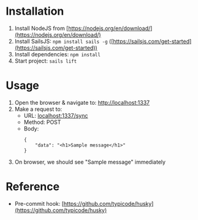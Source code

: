 # Installation
1. Install NodeJS from [https://nodejs.org/en/download/](https://nodejs.org/en/download/)
2. Install SailsJS: `npm install sails -g` ([https://sailsjs.com/get-started](https://sailsjs.com/get-started))
3. Install dependencies: `npm install`
4. Start project: `sails lift`

# Usage
1. Open the browser & navigate to: [http://localhost:1337](http://localhost:1337)
2. Make a request to:
    - URL: [localhost:1337/sync](localhost:1337/sync)
    - Method: POST
    - Body:
        ```
        {
            "data": "<h1>Sample message</h1>"
        }
        ```
3. On browser, we should see "Sample message" immediately

# Reference
- Pre-commit hook: [https://github.com/typicode/husky](https://github.com/typicode/husky)